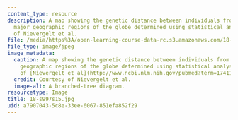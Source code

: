 ```yaml
---
content_type: resource
description: A map showing the genetic distance between individuals from the five
  major geographic regions of the globe determined using statistical analysis. Courtesy
  of Nievergelt et al.
file: /media/https%3A/open-learning-course-data-rc.s3.amazonaws.com/18-s997-high-dimensional-statistics-spring-2015/a79070435c8e33ee6067851efa852f29_18-s997s15.jpg
file_type: image/jpeg
image_metadata:
  caption: A map showing the genetic distance between individuals from the five major
    geographic regions of the globe determined using statistical analysis. (Courtesy
    of [Nievergelt et al](http://www.ncbi.nlm.nih.gov/pubmed?term=17411342).)
  credit: Courtesy of Nievergelt et al.
  image-alt: A branched-tree diagram.
resourcetype: Image
title: 18-s997s15.jpg
uid: a7907043-5c8e-33ee-6067-851efa852f29
---
```

